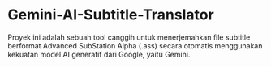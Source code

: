 # Gemini-AI-Subtitle-Translator
Proyek ini adalah sebuah tool canggih untuk menerjemahkan file subtitle berformat Advanced SubStation Alpha (.ass) secara otomatis menggunakan kekuatan model AI generatif dari Google, yaitu Gemini.
